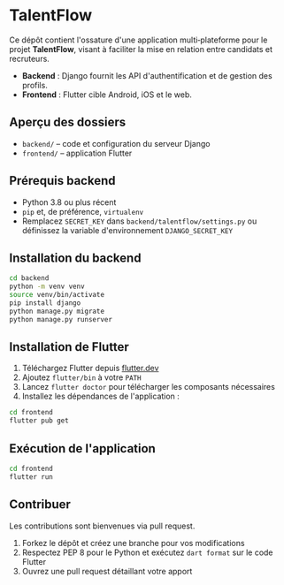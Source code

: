 # TalentFlow

Ce dépôt contient l'ossature d'une application multi‑plateforme pour le projet **TalentFlow**, visant à faciliter la mise en relation entre candidats et recruteurs.

- **Backend** : Django fournit les API d'authentification et de gestion des profils.
- **Frontend** : Flutter cible Android, iOS et le web.

## Aperçu des dossiers

- `backend/` – code et configuration du serveur Django
- `frontend/` – application Flutter

## Prérequis backend

- Python 3.8 ou plus récent
- `pip` et, de préférence, `virtualenv`
- Remplacez `SECRET_KEY` dans `backend/talentflow/settings.py` ou définissez la variable d'environnement `DJANGO_SECRET_KEY`

## Installation du backend

```bash
cd backend
python -m venv venv
source venv/bin/activate
pip install django
python manage.py migrate
python manage.py runserver
```

## Installation de Flutter

1. Téléchargez Flutter depuis [flutter.dev](https://flutter.dev/docs/get-started/install)
2. Ajoutez `flutter/bin` à votre `PATH`
3. Lancez `flutter doctor` pour télécharger les composants nécessaires
4. Installez les dépendances de l'application :

```bash
cd frontend
flutter pub get
```

## Exécution de l'application

```bash
cd frontend
flutter run
```

## Contribuer

Les contributions sont bienvenues via pull request.

1. Forkez le dépôt et créez une branche pour vos modifications
2. Respectez PEP 8 pour le Python et exécutez `dart format` sur le code Flutter
3. Ouvrez une pull request détaillant votre apport


